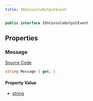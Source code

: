 ```yaml
---
title: IOnConsoleOutputEvent
---
```


```csharp
public interface IOnConsoleOutputEvent
```

## Properties

### Message

[Source Code](https://github.com/swiftly-solution/swiftlys2/blob/main/managed/src/SwiftlyS2.Shared/Modules/Events/EventParams/IOnConsoleOutputEvent.cs#L11)

```csharp
string Message { get; }
```

#### Property Value

- [string](https://learn.microsoft.com/dotnet/api/system.string)

